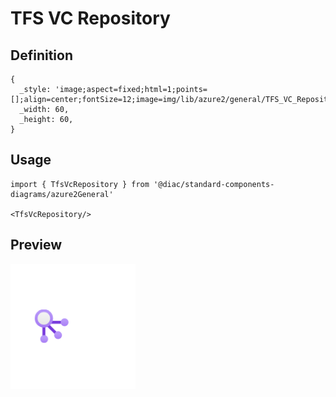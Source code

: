 # TFS VC Repository

## Definition

```
{
  _style: 'image;aspect=fixed;html=1;points=[];align=center;fontSize=12;image=img/lib/azure2/general/TFS_VC_Repository.svg;strokeColor=none;',
  _width: 60,
  _height: 60,
}
```

## Usage

```
import { TfsVcRepository } from '@diac/standard-components-diagrams/azure2General'

<TfsVcRepository/>
```

## Preview

<img src="./tfs-vc-repository.png" width="200"/>
